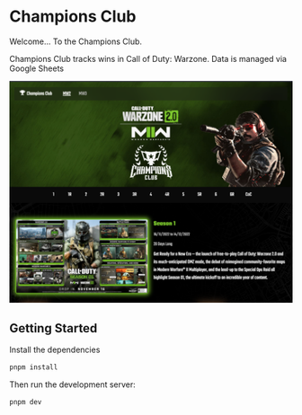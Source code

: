 # Champions Club

Welcome... To the Champions Club.

Champions Club tracks wins in Call of Duty: Warzone. Data is managed via Google Sheets

![Champions Club](./preview.png)

## Getting Started

Install the dependencies

```bash
pnpm install
```

Then run the development server:

```bash
pnpm dev
```

